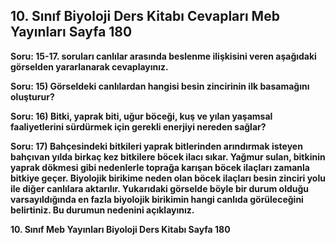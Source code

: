 ## 10. Sınıf Biyoloji Ders Kitabı Cevapları Meb Yayınları Sayfa 180

**Soru: 15-17. soruları canlılar arasında beslenme ilişkisini veren aşağıdaki görselden yararlanarak cevaplayınız.**

**Soru: 15) Görseldeki canlılardan hangisi besin zincirinin ilk basamağını oluşturur?**

**Soru: 16) Bitki, yaprak biti, uğur böceği, kuş ve yılan yaşamsal faaliyetlerini sürdürmek için gerekli enerjiyi nereden sağlar?**

**Soru: 17) Bahçesindeki bitkileri yaprak bitlerinden arındırmak isteyen bahçıvan yılda birkaç kez bitkilere böcek ilacı sıkar. Yağmur sulan, bitkinin yaprak dökmesi gibi nedenlerle toprağa karışan böcek ilaçları zamanla bitkiye geçer. Biyolojik birikime neden olan böcek ilaçları besin zinciri yolu ile diğer canlılara aktarılır. Yukarıdaki görselde böyle bir durum olduğu varsayıldığında en fazla biyolojik birikimin hangi canlıda görüleceğini belirtiniz. Bu durumun nedenini açıklayınız.**

**10. Sınıf Meb Yayınları Biyoloji Ders Kitabı Sayfa 180**